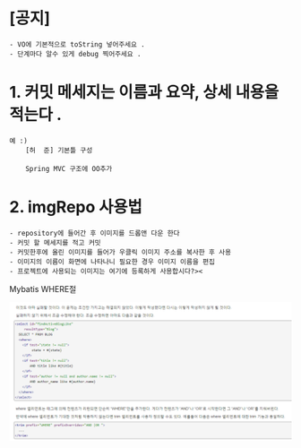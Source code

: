 
# [공지] 
	- VO에 기본적으로 toString 넣어주세요 .
	- 단계마다 알수 있게 debug 찍어주세요 .


# 1. 커밋 메세지는 이름과 요약, 상세 내용을 적는다 .
	
	예 :) 
		[허  준] 기본틀 구성

		Spring MVC 구조에 OO추가


# 2. imgRepo 사용법
	- repository에 들어간 후 이미지를 드롭앤 다운 한다
	- 커밋 할 메세지를 적고 커밋
	- 커밋한후에 올린 이미지를 들어가 우클릭 이미지 주소를 복사한 후 사용
	- 이미지의 이름이 화면에 나타나니 필요한 경우 이미지 이름을 편집
	- 프로젝트에 사용되는 이미지는 여기에 등록하게 사용합시다?><	


Mybatis WHERE절

![Alt text](https://github.com/Log-4H/imgRepo/blob/master/%5B0303%5D%20%EC%9D%B4%EB%AF%B8%EC%A7%80%20001.png?raw=true)
